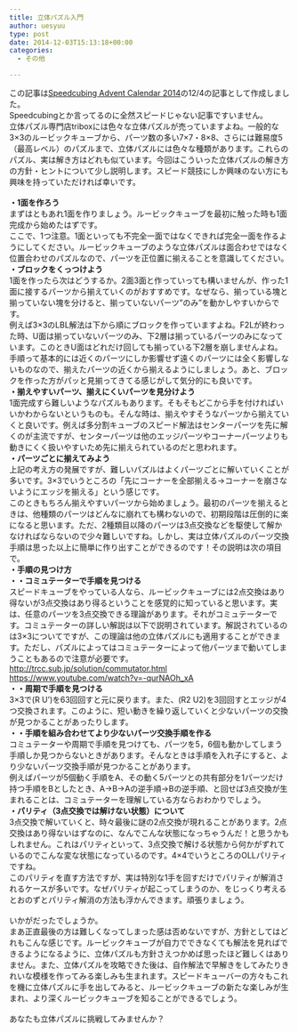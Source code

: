```yaml
---
title: 立体パズル入門
author: uesyuu
type: post
date: 2014-12-03T15:13:18+00:00
categories:
  - その他

---
```

この記事は[Speedcubing Advent Calendar 2014][1]の12/4の記事として作成しました。  
Speedcubingとか言ってるのに全然スピードじゃない記事ですいません。  
立体パズル専門店triboxには色々な立体パズルが売っていますよね。一般的な3&#215;3のルービックキューブから、パーツ数の多い7&#215;7・8&#215;8、さらには難易度5（最高レベル）のパズルまで、立体パズルには色々な種類があります。これらのパズル、実は解き方はどれも似ています。今回はこういった立体パズルの解き方の方針・ヒントについて少し説明します。スピード競技にしか興味のない方にも興味を持っていただければ幸いです。  
&nbsp;&nbsp;  
**・1面を作ろう**  
まずはともあれ1面を作りましょう。ルービックキューブを最初に触った時も1面完成から始めたはずです。  
ここで、1つ注意。1面といっても不完全一面ではなくできれば完全一面を作るようにしてください。ルービックキューブのような立体パズルは面合わせではなく位置合わせのパズルなので、パーツを正位置に揃えることを意識してください。  
**・ブロックをくっつけよう**  
1面を作ったら次はどうするか。2面3面と作っていっても構いませんが、作った1面に接するパーツから揃えていくのがおすすめです。なぜなら、揃っている塊と揃っていない塊を分けると、揃っていないパーツ”のみ”を動かしやすいからです。  
例えば3&#215;3のLBL解法は下から順にブロックを作っていますよね。F2Lが終わった時、U面は揃っていないパーツのみ、下2層は揃っているパーツのみになっています。このときU面はどれだけ回しても揃っている下2層を崩しませんよね。手順って基本的には近くのパーツにしか影響せず遠くのパーツには全く影響しないものなので、揃えたパーツの近くから揃えるようにしましょう。あと、ブロックを作った方がパッと見揃ってきてる感じがして気分的にも良いです。  
**・揃えやすいパーツ、揃えにくいパーツを見分けよう**  
1面完成すら難しいようなパズルもあります。そもそもどこから手を付ければいいかわからないというものも。そんな時は、揃えやすそうなパーツから揃えていくと良いです。例えば多分割キューブのスピード解法はセンターパーツを先に解くのが主流ですが、センターパーツは他のエッジパーツやコーナーパーツよりも動きにくく扱いやすいため先に揃えられているのだと思われます。  
**・パーツごとに揃えてみよう**  
上記の考え方の発展ですが、難しいパズルはよくパーツごとに解いていくことが多いです。3&#215;3でいうところの「先にコーナーを全部揃える→コーナーを崩さないようにエッジを揃える」という感じです。  
このときもちろん揃えやすいパーツから始めましょう。最初のパーツを揃えるときは、他種類のパーツはどんなに崩れても構わないので、初期段階は圧倒的に楽になると思います。ただ、2種類目以降のパーツは3点交換などを駆使して解かなければならないので少々難しいですね。しかし、実は立体パズルのパーツ交換手順は思った以上に簡単に作り出すことができるのです！その説明は次の項目で。  
**・手順の見つけ方**  
**・・コミュテーターで手順を見つける**  
スピードキューブをやっている人なら、ルービックキューブには2点交換はあり得ないが3点交換はあり得るということを感覚的に知っていると思います。実は、任意のパーツを3点交換できる理論があります。それがコミュテーターです。コミュテーターの詳しい解説は以下で説明されています。解説されているのは3&#215;3についてですが、この理論は他の立体パズルにも適用することができます。ただし、パズルによってはコミュテーターによって他パーツまで動いてしまうこともあるので注意が必要です。  
<http://trcc.sub.jp/solution/commutator.html>  
<https://www.youtube.com/watch?v=-qurNAOh_xA>  
**・・周期で手順を見つける**  
3&#215;3で(R U’)を63回回すと元に戻ります。また、(R2 U2)を3回回すとエッジが4つ交換されます。このように、短い動きを繰り返していくと少ないパーツの交換が見つかることがあったりします。  
**・・手順を組み合わせてより少ないパーツ交換手順を作る**  
コミュテーターや周期で手順を見つけても、パーツを5，6個も動かしてしまう手順しか見つからないときがあります。そんなときは手順を入れ子にすると、より少ないパーツ交換手順が見つかることがあります。  
例えばパーツが5個動く手順をA、その動く5パーツとの共有部分を1パーツだけ持つ手順をBとしたとき、A→B→Aの逆手順→Bの逆手順、と回せば3点交換が生まれることは、コミュテーターを理解している方ならおわかりでしょう。  
**・パリティ（3点交換では解けない状態）について**  
3点交換で解いていくと、時々最後に謎の2点交換が現れることがあります。2点交換はあり得ないはずなのに、なんでこんな状態になっちゃうんだ！と思うかもしれません。これはパリティといって、3点交換で解ける状態から何かがずれているのでこんな変な状態になっているのです。4&#215;4でいうところのOLLパリティですね。  
このパリティを直す方法ですが、実は特別な1手を回すだけでパリティが解消されるケースが多いです。なぜパリティが起こってしまうのか、をじっくり考えるとおのずとパリティ解消の方法も浮かんできます。頑張りましょう。  
&nbsp;&nbsp;  
いかがだったでしょうか。  
まあ正直最後の方は難しくなってしまった感は否めないですが、方針としてはどれもこんな感じです。ルービックキューブが自力でできなくても解法を見ればできるようになるように、立体パズルも方針さえつかめば思ったほど難しくはありません。また、立体パズルを攻略できた後は、自作解法で早解きをしてみたりきれいな模様を作ってみる楽しみも生まれます。スピードキューバーの方々もこれを機に立体パズルに手を出してみると、ルービックキューブの新たな楽しみが生まれ、より深くルービックキューブを知ることができるでしょう。  
&nbsp;&nbsp;  
あなたも立体パズルに挑戦してみませんか？

 [1]: http://www.adventar.org/calendars/620